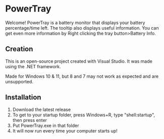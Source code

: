 # PowerTray
Welcome! PowerTray is a battery monitor that displays your battery percentage/time left.
The tooltip also displays useful information.
You can get even more information by Right clicking the tray button>Battery Info.

## Creation
This is an open-source project created with Visual Studio.
It was made using the .NET framework.

Made for Windows 10 & 11, but 8 and 7 may not work as expected and are unsupported.

## Installation

1. Download the latest release
2. To get to your startup folder, press Windows+R, type "shell:startup", then press enter
3. Put PowerTray.exe in that folder
4. It will now run every time your computer starts up!